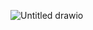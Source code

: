 ![Untitled drawio](https://github.com/KangOxford/AlphaTrade/assets/37290277/06559f36-8a62-4a90-bdd0-2f920669841c)
